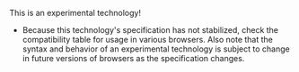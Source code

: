 This is an experimental technology!

- Because this technology's specification has not stabilized, check the compatibility table for usage in various browsers. Also note that the syntax and behavior of an experimental technology is subject to change in future versions of browsers as the specification changes.